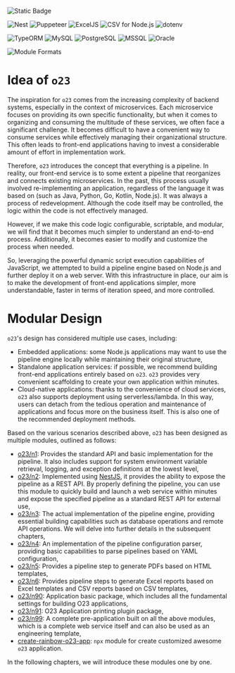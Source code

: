 ![Static Badge](https://img.shields.io/badge/InsureMO-777AF2.svg)

![Nest](https://img.shields.io/badge/nest-white.svg?logo=nestjs&logoColor=E0234E&style=social)
![Puppeteer](https://img.shields.io/badge/Puppeteer-white.svg?logo=puppeteer&logoColor=40B5A4&style=social)
![ExcelJS](https://img.shields.io/badge/ExcelJS-white.svg?logo=microsoftexcel&logoColor=217346&style=social)
![CSV for Node.js](https://img.shields.io/badge/CSV%20for%20Node.js-548694.svg)
![dotenv](https://img.shields.io/badge/dotenv-white.svg?logo=dotenv&logoColor=ECD53F&style=social)

![TypeORM](https://img.shields.io/badge/TypeORM-E83524.svg)
![MySQL](https://img.shields.io/badge/MySQL-white.svg?logo=mysql&logoColor=4479A1&style=social)
![PostgreSQL](https://img.shields.io/badge/PostgreSQL-white.svg?logo=postgresql&logoColor=4169E1&style=social)
![MSSQL](https://img.shields.io/badge/MSSQL-white.svg?logo=microsoftsqlserver&logoColor=CC2927&style=social)
![Oracle](https://img.shields.io/badge/Oracle-white.svg?logo=oracle&logoColor=F80000&style=social)

![Module Formats](https://img.shields.io/badge/module%20formats-cjs-green.svg)


# Idea of `o23`

The inspiration for `o23` comes from the increasing complexity of backend systems, especially in the context of microservices. Each
microservice focuses on providing its own specific functionality, but when it comes to organizing and consuming the multitude of these
services, we often face a significant challenge. It becomes difficult to have a convenient way to consume services while effectively
managing their organizational structure. This often leads to front-end applications having to invest a considerable amount of effort in
implementation work.

Therefore, `o23` introduces the concept that everything is a pipeline. In reality, our front-end service is to some extent a pipeline that
reorganizes and connects existing microservices. In the past, this process usually involved re-implementing an application, regardless of
the language it was based on (such as Java, Python, Go, Kotlin, Node.js). It was always a process of redevelopment. Although the code itself
may be
controlled, the logic within the code is not effectively managed.

However, if we make this code logic configurable, scriptable, and modular, we will find that it becomes much simpler to understand an
end-to-end process. Additionally, it becomes easier to modify and customize the process when needed.

So, leveraging the powerful dynamic script execution capabilities of JavaScript, we attempted to build a pipeline engine based on Node.js
and further deploy it on a web server. With this infrastructure in place, our aim is to make the development of front-end applications
simpler, more understandable, faster in terms of iteration speed, and more controlled.

# Modular Design

`o23`'s design has considered multiple use cases, including:

- Embedded applications: some Node.js applications may want to use the pipeline engine locally while maintaining their original structure,
- Standalone application services: if possible, we recommend building front-end applications entirely based on `o23`. `o23` provides very
  convenient scaffolding to create your own application within minutes.
- Cloud-native applications: thanks to the convenience of cloud services, `o23` also supports deployment using serverless/lambda. In this
  way, users can detach from the tedious operation and maintenance of applications and focus more on the business itself. This is also one
  of the recommended deployment methods.

Based on the various scenarios described above, `o23` has been designed as multiple modules, outlined as follows:

- [o23/n1](o23-n1/README.md): Provides the standard API and basic implementation for the pipeline. It also includes support for system
  environment variable retrieval, logging, and exception definitions at the lowest level,
- [o23/n2](o23-n2/README.md): Implemented using [NestJS](https://nestjs.com/), it provides the ability to expose the pipeline as a REST API.
  By properly defining the pipeline, you can use this module to quickly build and launch a web service within minutes and expose the
  specified pipeline as a standard REST API for external use,
- [o23/n3](o23-n3/README.md): The actual implementation of the pipeline engine, providing essential building capabilities such as database
  operations and remote API operations. We will delve into further details in the subsequent chapters,
- [o23/n4](o23-n4/README.md): An implementation of the pipeline configuration parser, providing basic capabilities to parse pipelines based
  on YAML configuration,
- [o23/n5](o23-n5/README.md): Provides a pipeline step to generate PDFs based on HTML templates,
- [o23/n6](o23-n6/README.md): Provides pipeline steps to generate Excel reports based on Excel templates and CSV reports based on CSV
  templates,
- [o23/n90](o23-n90/README.md): Application basic package, which includes all the fundamental settings for building O23 applications,
- [o23/n91](o23-n91/README.md): O23 Application printing plugin package,
- [o23/n99](o23-n99/README.md): A complete pre-application built on all the above modules, which is a complete web service itself and can
  also be used as an engineering template,
- [create-rainbow-o23-app](create-rainbow-o23-app/README.md): `npx` module for create customized awesome `o23` application.

In the following chapters, we will introduce these modules one by one.
